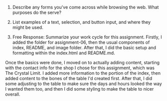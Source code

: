 1. Describe any forms you've come across while browsing the web. What purposes do the serve?

2. List examples of a text, selection, and button input, and where they might be used.

3. Free Response: Summarize your work cycle for this assignment.
Firstly, I added the folder for assignment-06, then the usual components of index, README, and image folder. After that, I did the basic setup and formatting within the index.html and README.md.

Once the basics were done, I moved on to actually adding content, starting with the contact info for the shop I chose for this assignment, which was The Crystal Limit. I added more information to the <head> portion of the index, then added content to the bones of the table I'd created first. After that, I did some adjusting to the table to make sure the days and hours looked the way I wanted them too, and then I did some styling to make the table to nicer overall.
